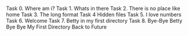 Task 0. Where am i?
Task 1. Whats in there
Task 2. There is no place like home
Task 3. The long format
Task 4 Hidden files
Task 5. I love numbers
Task 6. Welcome
Task 7. Betty in my first directory
Task 8. Bye-Bye Betty
Bye Bye My First Directory
Back to Future
